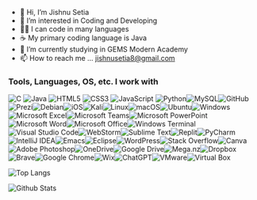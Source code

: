 - 👋 Hi, I’m Jishnu Setia
- 👀 I’m interested in Coding and Developing
- 👨‍💻 I can code in many languages
- ☕️ My primary coding language is Java
- 🌱 I’m currently studying in GEMS Modern Academy
- 📫 How to reach me ... jishnusetia8@gmail.com

<!---
JishnuSetia/JishnuSetia is a ✨ special ✨ repository because its `README.md` (this file) appears on your GitHub profile.
You can click the Preview link to take a look at your changes.
--->

### Tools, Languages, OS, etc. I work with
![C](https://img.shields.io/badge/c-%2300599C.svg?style=for-the-badge&logo=c&logoColor=white) ![Java](https://img.shields.io/badge/java-%23ED8B00.svg?style=for-the-badge&logo=openjdk&logoColor=white) ![HTML5](https://img.shields.io/badge/html5-%23E34F26.svg?style=for-the-badge&logo=html5&logoColor=white) ![CSS3](https://img.shields.io/badge/css3-%231572B6.svg?style=for-the-badge&logo=css3&logoColor=white) ![JavaScript](https://img.shields.io/badge/javascript-%23323330.svg?style=for-the-badge&logo=javascript&logoColor=%23F7DF1E) ![Python](https://img.shields.io/badge/python-3670A0?style=for-the-badge&logo=python&logoColor=ffdd54)![MySQL](https://img.shields.io/badge/mysql-%2300f.svg?style=for-the-badge&logo=mysql&logoColor=white)![GitHub](https://img.shields.io/badge/github-%23121011.svg?style=for-the-badge&logo=github&logoColor=white)![Prezi](https://img.shields.io/badge/Prezi-%23000000.svg?style=for-the-badge&logo=Prezi&logoColor=white)![Debian](https://img.shields.io/badge/Debian-D70A53?style=for-the-badge&logo=debian&logoColor=white)![iOS](https://img.shields.io/badge/iOS-000000?style=for-the-badge&logo=ios&logoColor=white)![Kali](https://img.shields.io/badge/Kali-268BEE?style=for-the-badge&logo=kalilinux&logoColor=white)![Linux](https://img.shields.io/badge/Linux-FCC624?style=for-the-badge&logo=linux&logoColor=black)![macOS](https://img.shields.io/badge/mac%20os-000000?style=for-the-badge&logo=macos&logoColor=F0F0F0)![Ubuntu](https://img.shields.io/badge/Ubuntu-E95420?style=for-the-badge&logo=ubuntu&logoColor=white)![Windows](https://img.shields.io/badge/Windows-0078D6?style=for-the-badge&logo=windows&logoColor=white)![Microsoft Excel](https://img.shields.io/badge/Microsoft_Excel-217346?style=for-the-badge&logo=microsoft-excel&logoColor=white)![Microsoft Teams](https://img.shields.io/badge/Microsoft%20Teams-0096FF?style=for-the-badge&logo=microsoftteams&logoColor=white)![Microsoft PowerPoint](https://img.shields.io/badge/Microsoft_PowerPoint-B7472A?style=for-the-badge&logo=microsoft-powerpoint&logoColor=white)![Microsoft Word](https://img.shields.io/badge/Microsoft_Word-2B579A?style=for-the-badge&logo=microsoft-word&logoColor=white)![Microsoft Office](https://img.shields.io/badge/Microsoft_Office-D83B01?style=for-the-badge&logo=microsoft-office&logoColor=white)![Windows Terminal](https://img.shields.io/badge/Windows%20Terminal-%234D4D4D.svg?style=for-the-badge&logo=windows-terminal&logoColor=white)![Visual Studio Code](https://img.shields.io/badge/Visual%20Studio%20Code-0078d7.svg?style=for-the-badge&logo=visual-studio-code&logoColor=white)![WebStorm](https://img.shields.io/badge/webstorm-143?style=for-the-badge&logo=webstorm&logoColor=white&color=black)![Sublime Text](https://img.shields.io/badge/sublime_text-%23575757.svg?style=for-the-badge&logo=sublime-text&logoColor=important)![Replit](https://img.shields.io/badge/Replit-DD1200?style=for-the-badge&logo=Replit&logoColor=white)![PyCharm](https://img.shields.io/badge/pycharm-143?style=for-the-badge&logo=pycharm&logoColor=black&color=black&labelColor=green)![IntelliJ IDEA](https://img.shields.io/badge/IntelliJIDEA-000000.svg?style=for-the-badge&logo=intellij-idea&logoColor=white)![Emacs](https://img.shields.io/badge/Emacs-%237F5AB6.svg?&style=for-the-badge&logo=gnu-emacs&logoColor=white)![Eclipse](https://img.shields.io/badge/Eclipse-FE7A16.svg?style=for-the-badge&logo=Eclipse&logoColor=white)![WordPress](https://img.shields.io/badge/WordPress-%23117AC9.svg?style=for-the-badge&logo=WordPress&logoColor=white)![Stack Overflow](https://img.shields.io/badge/-Stackoverflow-FE7A16?style=for-the-badge&logo=stack-overflow&logoColor=white)![Canva](https://img.shields.io/badge/Canva-%2300C4CC.svg?style=for-the-badge&logo=Canva&logoColor=white)![Adobe Photoshop](https://img.shields.io/badge/adobe%20photoshop-%2331A8FF.svg?style=for-the-badge&logo=adobe%20photoshop&logoColor=white)![OneDrive](https://img.shields.io/badge/OneDrive-0078D4.svg?style=for-the-badge&logo=microsoftonedrive&logoColor=white)![Google Drive](https://img.shields.io/badge/Google%20Drive-4285F4?style=for-the-badge&logo=googledrive&logoColor=white)![Mega.nz](https://img.shields.io/badge/Mega-%23D90007.svg?style=for-the-badge&logo=Mega&logoColor=white)![Dropbox](https://img.shields.io/badge/Dropbox-%233B4D98.svg?style=for-the-badge&logo=Dropbox&logoColor=white)![Brave](https://img.shields.io/badge/Brave-FB542B?style=for-the-badge&logo=Brave&logoColor=white)![Google Chrome](https://img.shields.io/badge/Google%20Chrome-4285F4?style=for-the-badge&logo=GoogleChrome&logoColor=white)![Wix](https://img.shields.io/badge/wix-000?style=for-the-badge&logo=wix&logoColor=white)![ChatGPT](https://img.shields.io/badge/chatGPT-74aa9c?style=for-the-badge&logo=openai&logoColor=white)![VMware](https://img.shields.io/badge/VMware-D86B01?style=for-the-badge&logo=vmware&logoColor=white)![Virtual Box](https://img.shields.io/badge/Virtual%20Box-89CFF0?style=for-the-badge&logo=virtualbox&logoColor=black)

![Top Langs](https://github-readme-stats.vercel.app/api/top-langs/?username=JishnuSetia&layout=compact)


![Github Stats](https://github-readme-stats.vercel.app/api?username=JishnuSetia)
